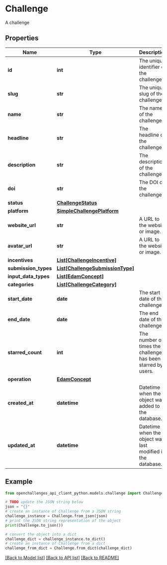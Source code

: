 # Challenge

A challenge

## Properties

Name | Type | Description | Notes
------------ | ------------- | ------------- | -------------
**id** | **int** | The unique identifier of the challenge. | 
**slug** | **str** | The unique slug of the challenge. | 
**name** | **str** | The name of the challenge. | 
**headline** | **str** | The headline of the challenge. | [optional] 
**description** | **str** | The description of the challenge. | 
**doi** | **str** | The DOI of the challenge. | [optional] 
**status** | [**ChallengeStatus**](ChallengeStatus.md) |  | 
**platform** | [**SimpleChallengePlatform**](SimpleChallengePlatform.md) |  | [optional] 
**website_url** | **str** | A URL to the website or image. | [optional] 
**avatar_url** | **str** | A URL to the website or image. | [optional] 
**incentives** | [**List[ChallengeIncentive]**](ChallengeIncentive.md) |  | 
**submission_types** | [**List[ChallengeSubmissionType]**](ChallengeSubmissionType.md) |  | 
**input_data_types** | [**List[EdamConcept]**](EdamConcept.md) |  | [optional] 
**categories** | [**List[ChallengeCategory]**](ChallengeCategory.md) |  | 
**start_date** | **date** | The start date of the challenge. | [optional] 
**end_date** | **date** | The end date of the challenge. | [optional] 
**starred_count** | **int** | The number of times the challenge has been starred by users. | [default to 0]
**operation** | [**EdamConcept**](EdamConcept.md) |  | [optional] 
**created_at** | **datetime** | Datetime when the object was added to the database. | 
**updated_at** | **datetime** | Datetime when the object was last modified in the database. | 

## Example

```python
from openchallenges_api_client_python.models.challenge import Challenge

# TODO update the JSON string below
json = "{}"
# create an instance of Challenge from a JSON string
challenge_instance = Challenge.from_json(json)
# print the JSON string representation of the object
print(Challenge.to_json())

# convert the object into a dict
challenge_dict = challenge_instance.to_dict()
# create an instance of Challenge from a dict
challenge_from_dict = Challenge.from_dict(challenge_dict)
```
[[Back to Model list]](../README.md#documentation-for-models) [[Back to API list]](../README.md#documentation-for-api-endpoints) [[Back to README]](../README.md)


